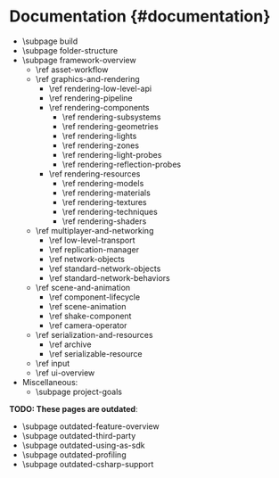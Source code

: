 Documentation {#documentation}
========================================

* \subpage build
* \subpage folder-structure
* \subpage framework-overview
    * \ref asset-workflow
    * \ref graphics-and-rendering
        * \ref rendering-low-level-api
        * \ref rendering-pipeline
        * \ref rendering-components
            * \ref rendering-subsystems
            * \ref rendering-geometries
            * \ref rendering-lights
            * \ref rendering-zones
            * \ref rendering-light-probes
            * \ref rendering-reflection-probes
        * \ref rendering-resources
            * \ref rendering-models
            * \ref rendering-materials
            * \ref rendering-textures
            * \ref rendering-techniques
            * \ref rendering-shaders
    * \ref multiplayer-and-networking
        * \ref low-level-transport
        * \ref replication-manager
        * \ref network-objects
        * \ref standard-network-objects
        * \ref standard-network-behaviors
    * \ref scene-and-animation
        * \ref component-lifecycle
        * \ref scene-animation
        * \ref shake-component
        * \ref camera-operator
    * \ref serialization-and-resources
        * \ref archive
        * \ref serializable-resource
    * \ref input
    * \ref ui-overview
* Miscellaneous:
    * \subpage project-goals

**TODO: These pages are outdated**:

* \subpage outdated-feature-overview
* \subpage outdated-third-party
* \subpage outdated-using-as-sdk
* \subpage outdated-profiling
* \subpage outdated-csharp-support

